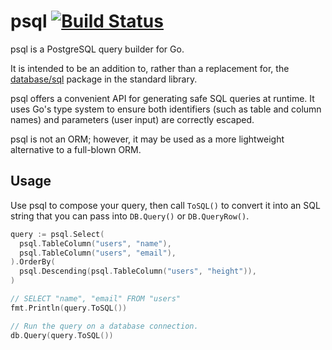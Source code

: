 # psql [![Build Status](https://travis-ci.org/leocassarani/psql.svg?branch=master)](https://travis-ci.org/leocassarani/psql)

psql is a PostgreSQL query builder for Go.

It is intended to be an addition to, rather than a replacement for, the
[database/sql](https://golang.org/pkg/database/sql/) package in the
standard library.

psql offers a convenient API for generating safe SQL queries at runtime.
It uses Go's type system to ensure both identifiers (such as table and
column names) and parameters (user input) are correctly escaped.

psql is not an ORM; however, it may be used as a more lightweight
alternative to a full-blown ORM.

## Usage

Use psql to compose your query, then call `ToSQL()` to convert it into
an SQL string that you can pass into `DB.Query()` or `DB.QueryRow()`.

```go
query := psql.Select(
  psql.TableColumn("users", "name"),
  psql.TableColumn("users", "email"),
).OrderBy(
  psql.Descending(psql.TableColumn("users", "height")),
)

// SELECT "name", "email" FROM "users"
fmt.Println(query.ToSQL())

// Run the query on a database connection.
db.Query(query.ToSQL())
```
